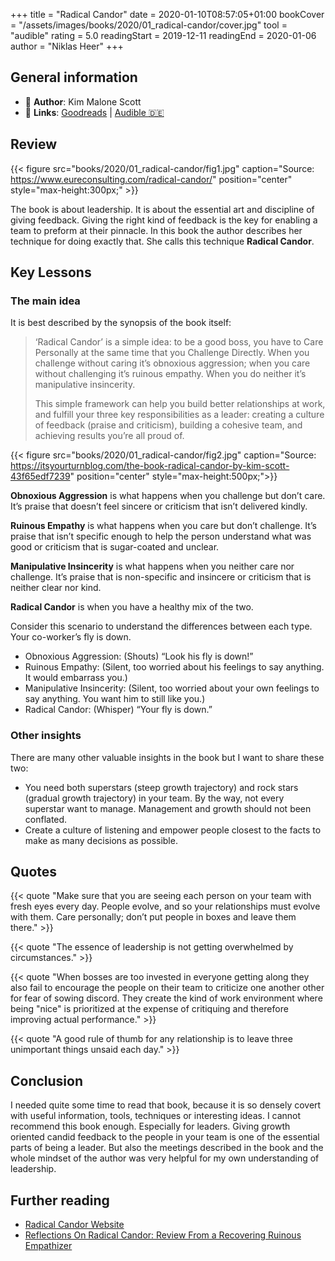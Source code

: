 +++
title = "Radical Candor"
date = 2020-01-10T08:57:05+01:00
bookCover = "/assets/images/books/2020/01_radical-candor/cover.jpg"
tool = "audible"
rating = 5.0
readingStart = 2019-12-11
readingEnd = 2020-01-06
author = "Niklas Heer"
+++

## General information

- :bust_in_silhouette: **Author**: Kim Malone Scott
- :link: **Links**: [Goodreads](https://www.goodreads.com/book/show/1253.Leadership_101) | [Audible :de:](https://www.audible.de/pd/Radical-Candor-Fully-Revised-Updated-Edition-Hoerbuch/1250245788)

## Review

{{< figure src="books/2020/01_radical-candor/fig1.jpg" caption="Source: <a href='https://www.eureconsulting.com/radical-candor/'>https://www.eureconsulting.com/radical-candor/</a>" position="center" style="max-height:300px;" >}}

The book is about leadership. It is about the essential art and discipline of giving feedback. Giving the right kind of feedback is the key for enabling a team to preform at their pinnacle. In this book the author describes her technique for doing exactly that. She calls this technique **Radical Candor**.

## Key Lessons

### The main idea

It is best described by the synopsis of the book itself:

> ‘Radical Candor’ is a simple idea: to be a good boss, you have to Care Personally at the same time that you Challenge Directly. When you challenge without caring it’s obnoxious aggression; when you care without challenging it’s ruinous empathy. When you do neither it’s manipulative insincerity.
>
> This simple framework can help you build better relationships at work, and fulfill your three key responsibilities as a leader: creating a culture of feedback (praise and criticism), building a cohesive team, and achieving results you’re all proud of.

{{< figure src="books/2020/01_radical-candor/fig2.jpg" caption="Source: <a href='https://itsyourturnblog.com/the-book-radical-candor-by-kim-scott-43f65edf7239'>https://itsyourturnblog.com/the-book-radical-candor-by-kim-scott-43f65edf7239</a>" position="center" style="max-height:500px;">}}

**Obnoxious Aggression** is what happens when you challenge but don’t care. It’s praise that doesn’t feel sincere or criticism that isn’t delivered kindly.

**Ruinous Empathy** is what happens when you care but don’t challenge. It’s praise that isn’t specific enough to help the person understand what was good or criticism that is sugar-coated and unclear.

**Manipulative Insincerity** is what happens when you neither care nor challenge. It’s praise that is non-specific and insincere or criticism that is neither clear nor kind.

**Radical Candor** is when you have a healthy mix of the two.

Consider this scenario to understand the differences between each type. Your co-worker’s fly is down.

- Obnoxious Aggression: (Shouts) “Look his fly is down!”
- Ruinous Empathy: (Silent, too worried about his feelings to say anything. It would embarrass you.)
- Manipulative Insincerity: (Silent, too worried about your own feelings to say anything. You want him to still like you.)
- Radical Candor: (Whisper) “Your fly is down.”

### Other insights

There are many other valuable insights in the book but I want to share these two:

- You need both superstars (steep growth trajectory) and rock stars (gradual growth trajectory) in your team. By the way, not every superstar want to manage. Management and growth should not been conflated.
- Create a culture of listening and empower people closest to the facts to make as many decisions as possible.

## Quotes

{{< quote "Make sure that you are seeing each person on your team with fresh eyes every day. People evolve, and so your relationships must evolve with them. Care personally; don’t put people in boxes and leave them there." >}}

{{< quote "The essence of leadership is not getting overwhelmed by circumstances." >}}

{{< quote "When bosses are too invested in everyone getting along they also fail to encourage the people on their team to criticize one another other for fear of sowing discord. They create the kind of work environment where being \"nice\" is prioritized at the expense of critiquing and therefore improving actual performance." >}}

{{< quote "A good rule of thumb for any relationship is to leave three unimportant things unsaid each day." >}}

## Conclusion

I needed quite some time to read that book, because it is so densely covert with useful information, tools, techniques or interesting ideas. I cannot recommend this book enough. Especially for leaders. Giving growth oriented candid feedback to the people in your team is one of the essential parts of being a leader. But also the meetings described in the book and the whole mindset of the author was very helpful for my own understanding of leadership.

## Further reading

- [Radical Candor Website](https://www.radicalcandor.com/)
- [Reflections On Radical Candor: Review From a Recovering Ruinous Empathizer](https://www.impactbnd.com/blog/radical-candor-book-review)
